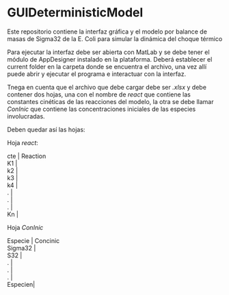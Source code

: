 # GUIDeterministicModel
Este repositorio contiene la interfaz gráfica y el modelo por balance de masas de Sigma32 de la E. Coli para simular la dinámica del choque térmico


Para ejecutar la interfaz debe ser abierta con MatLab y se debe tener el módulo de AppDesigner instalado en la plataforma. 
Deberá establecer el current folder en la carpeta donde se encuentra el archivo, una vez allí puede abrir y ejecutar el programa e interactuar con la interfaz.

Tnega en cuenta que el archivo que debe cargar debe ser *.xlsx* y debe contener dos hojas, una con el nombre de *react* que contiene las constantes cinéticas de las reacciones del modelo, la otra se debe llamar *ConInic* que contiene las concentraciones iniciales de las especies involucradas.


Deben quedar así las hojas:

Hoja *react*:

cte | Reaction  
K1  | <value>  
k2  | <value>  
k3  | <value>  
k4  | <value>  
.   | <value>  
.   | <value>  
.   | <value>  
Kn  | <value>  
  
  
  
  Hoja *ConInic*

  
Especie | Concinic  
Sigma32 | <value>  
S32     | <value>  
.       | <value>  
.       | <value>  
.       | <value>  
Especien| <value>  
  
